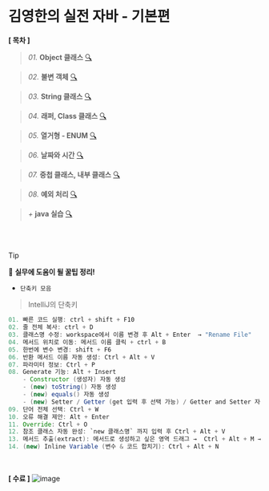 # 김영한의 실전 자바 - 기본편

**[ 목차 ]**

> *01.* **Object 클래스** [🔍](https://github.com/Kim-SeongSu/Inflearn/blob/main/03.%20%EC%9E%90%EB%B0%94%20%EC%A4%91%EA%B8%89%201%ED%8E%B8/01.%20Object%20%ED%81%B4%EB%9E%98%EC%8A%A4.md)

> *02.* **불변 객체** [🔍](https://github.com/Kim-SeongSu/Inflearn/blob/main/03.%20%EC%9E%90%EB%B0%94%20%EC%A4%91%EA%B8%89%201%ED%8E%B8/02.%20%EB%B6%88%EB%B3%80%20%EA%B0%9D%EC%B2%B4.md)

> *03.* **String 클래스** [🔍](https://github.com/Kim-SeongSu/Inflearn/blob/main/03.%20%EC%9E%90%EB%B0%94%20%EC%A4%91%EA%B8%89%201%ED%8E%B8/03.%20String%20%ED%81%B4%EB%9E%98%EC%8A%A4.md)

> *04.* **래퍼, Class 클래스** [🔍](https://github.com/Kim-SeongSu/Inflearn/blob/main/03.%20%EC%9E%90%EB%B0%94%20%EC%A4%91%EA%B8%89%201%ED%8E%B8/04.%20%EB%9E%98%ED%8D%BC%2C%20Class%20%ED%81%B4%EB%9E%98%EC%8A%A4.md)

> *05.* **열거형 - ENUM** [🔍](https://github.com/Kim-SeongSu/Inflearn/blob/main/03.%20%EC%9E%90%EB%B0%94%20%EC%A4%91%EA%B8%89%201%ED%8E%B8/05.%20%EC%97%B4%EA%B1%B0%ED%98%95%20-%20ENUM.md)

> *06.* **날짜와 시간** [🔍](https://github.com/Kim-SeongSu/Inflearn/blob/main/03.%20%EC%9E%90%EB%B0%94%20%EC%A4%91%EA%B8%89%201%ED%8E%B8/06.%20%EB%82%A0%EC%A7%9C%EC%99%80%20%EC%8B%9C%EA%B0%84.md)

> *07.* **중첩 클래스, 내부 클래스** [🔍](https://github.com/Kim-SeongSu/Inflearn/blob/main/03.%20%EC%9E%90%EB%B0%94%20%EC%A4%91%EA%B8%89%201%ED%8E%B8/07.%20%EC%A4%91%EC%B2%A9%20%ED%81%B4%EB%9E%98%EC%8A%A4%2C%20%EB%82%B4%EB%B6%80%20%ED%81%B4%EB%9E%98%EC%8A%A4.md)

> *08.* **예외 처리** [🔍](https://github.com/Kim-SeongSu/Inflearn/blob/main/03.%20%EC%9E%90%EB%B0%94%20%EC%A4%91%EA%B8%89%201%ED%8E%B8/08.%20%EC%98%88%EC%99%B8%20%EC%B2%98%EB%A6%AC.md)

> *+* **java 실습** [ 🔍 ](https://github.com/Kim-SeongSu/Inflearn/tree/main/03.%20%EC%9E%90%EB%B0%94%20%EC%A4%91%EA%B8%89%201%ED%8E%B8/src)
<br>


## 
> [!TIP]
> 🔆 **실무에 도움이 될 꿀팁 정리!**

- `단축키 모음`
> IntelliJ의 단축키
```java
01. 빠른 코드 실행: ctrl + shift + F10
02. 줄 전체 복사: ctrl + D
03. 클래스명 수정: workspace에서 이름 변경 후 Alt + Enter  → "Rename File"
04. 메서드 위치로 이동: 메서드 이름 클릭 + ctrl + B
05. 한번에 변수 변경: shift + F6
06. 반환 메서드 이름 자동 생성: Ctrl + Alt + V   
07. 파라미터 정보: Ctrl + P
08. Generate 기능: Alt + Insert
    - Constructor (생성자) 자동 생성
    - (new) toString() 자동 생성
    - (new) equals() 자동 생성
    - (new) Setter / Getter (get 입력 후 선택 가능) / Getter and Setter 자동 생성
09. 단어 전체 선택: Ctrl + W
10. 오류 해결 제안: Alt + Enter
11. Override: Ctrl + O
12. 참조 클래스 자동 완성: `new 클래스명` 까지 입력 후 Ctrl + Alt + V
13. 메서드 추출(extract): 메서드로 생성하고 싶은 영역 드래그 →  Ctrl + Alt + M → 메서드 이름 지정
14. (new) Inline Variable (변수 & 코드 합치기): Ctrl + Alt + N
```
<br>

**[ 수료 ]**
![image](https://github.com/user-attachments/assets/fc5951e8-e263-42e0-8261-3863080b7436)
